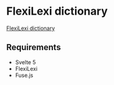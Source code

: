 # FlexiLexi dictionary

[FlexiLexi dictionary](https://flexilexi-dictionary.codewithshin.com/)

## Requirements

- Svelte 5
- FlexiLexi
- Fuse.js
